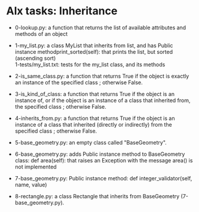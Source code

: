 # Alx tasks: Inheritance

* 0-lookup.py: a function that returns the list of available attributes and methods of an object
* 1-my_list.py: a class MyList that inherits from list, and has Public instance methodprint_sorted(self): that prints the list, but sorted (ascending sort)  
1-tests/my_list.txt: tests for the my_list class, and its methods

* 2-is_same_class.py: a function that returns True if the object is exactly an instance of the specified class ; otherwise False.
* 3-is_kind_of_class: a function that returns True if the object is an instance of, or if the object is an instance of a class that inherited from, the specified class ; otherwise False.
* 4-inherits_from.py: a function that returns True if the object is an instance of a class that inherited (directly or indirectly) from the specified class ; otherwise False.
* 5-base_geometry.py: an empty class called "BaseGeometry".
* 6-base_geometry.py: adds Public instance method to BaseGeometry class: def area(self): that raises an Exception with the message area() is not implemented
* 7-base_geometry.py: Public instance method: def integer_validator(self, name, value)
* 8-rectangle.py: a class Rectangle that inherits from BaseGeometry (7-base_geometry.py).
